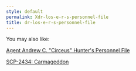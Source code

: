 ```yaml
---
style: default
permalink: Xdr-los-e-r-s-personnel-file
title: dr-los-e-r-s-personnel-file
---
```

You may also like:

[Agent Andrew C. "Circeus" Hunter's Personnel File](http://scp-wiki.net/circeus-personnel-file)

[SCP-2434: Carmageddon](http://scp-wiki.net/scp-2434)
